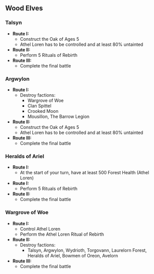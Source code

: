 ## Wood Elves

### Talsyn

* **Route I:**
    * Construct the Oak of Ages 5
    * Athel Loren has to be controlled and at least 80% untainted
* **Route II:**
    * Perform 5 Rituals of Rebirth
* **Route III:**
    * Complete the final battle

### Argwylon

* **Route I:**
    * Destroy factions:
        * Wargrove of Woe
        * Clan Spittel
        * Crooked Moon 
        * Mousillon, The Barrow Legion
* **Route II:**
    * Construct the Oak of Ages 5
    * Athel Loren has to be controlled and at least 80% untainted
* **Route III:**
    * Complete the final battle
    
### Heralds of Ariel

* **Route I:**
     * At the start of your turn, have at least 500 Forest Health (Athel Loren)
* **Route I:**
    * Perform 5 Rituals of Rebirth
* **Route II:**
    * Complete the final battle

### Wargrove of Woe

* **Route I:**
    * Control Athel Loren
    * Perform the Athel Loren Ritual of Rebirth
* **Route II:**
    * Destroy factions:
        * Talsyn, Argwylon, Wydrioth, Torgovann, Laurelorn Forest, Heralds of Ariel, Bowmen of Oreon, Avelorn
* **Route III:**
    * Complete the final battle